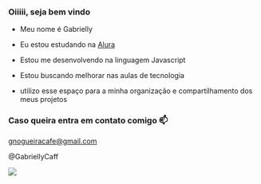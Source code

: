 ### Oiiiii, seja bem vindo

- Meu nome é Gabrielly

- Eu estou estudando na [Alura](https://www.alura.com.br)
- Estou me desenvolvendo na linguagem Javascript
- Estou buscando melhorar nas aulas de tecnologia
- utilizo esse espaço para a minha organização e compartilhamento dos meus projetos

### Caso queira entra em contato comigo 📫 

gnogueiracafe@gmail.com

@GabriellyCaff

![](https://media.tenor.com/SVFd1qWBRNIAAAAi/geto-suguru-suguru-geto.gif)

